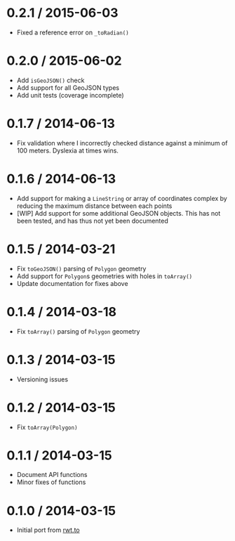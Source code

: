 0.2.1 / 2015-06-03
==================

  * Fixed a reference error on `_toRadian()`

0.2.0 / 2015-06-02
==================

  * Add `isGeoJSON()` check
  * Add support for all GeoJSON types
  * Add unit tests (coverage incomplete)

0.1.7 / 2014-06-13
==================

  * Fix validation where I incorrectly checked distance against a minimum of 100 meters. Dyslexia at times wins.

0.1.6 / 2014-06-13
==================

  * Add support for making a `LineString` or array of coordinates complex by reducing the maximum distance between each points
  * [WIP] Add support for some additional GeoJSON objects. This has not been tested, and has thus not yet been documented

0.1.5 / 2014-03-21
==================

  * Fix `toGeoJSON()` parsing of `Polygon` geometry
  * Add support for `Polygon`s geometries with holes in `toArray()`
  * Update documentation for fixes above

0.1.4 / 2014-03-18
==================

  * Fix `toArray()` parsing of `Polygon` geometry

0.1.3 / 2014-03-15
==================

  * Versioning issues

0.1.2 / 2014-03-15
==================

  * Fix `toArray(Polygon)`

0.1.1 / 2014-03-15
==================

  * Document API functions
  * Minor fixes of functions

0.1.0 / 2014-03-15
==================

  * Initial port from [rwt.to](//rwt.to)

